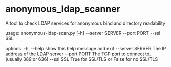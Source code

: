 # anonymous_ldap_scanner
A tool to check LDAP services for anonymous bind and directory readability

usage: anonymous-ldap-scan.py [-h] --server SERVER --port PORT --ssl SSL

options:
  -h, --help       show this help message and exit
  --server SERVER  The IP address of the LDAP server
  --port PORT      The TCP port to connect to. (usually 389 or 636)
  --ssl SSL        True for SSL/TLS or False for no SSL/TLS
